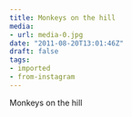 ```yaml
---
title: Monkeys on the hill
media:
- url: media-0.jpg
date: "2011-08-20T13:01:46Z"
draft: false
tags:
- imported
- from-instagram
---
```

Monkeys on the hill
